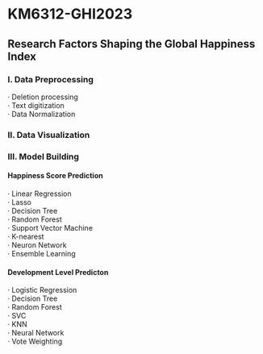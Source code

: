 # KM6312-GHI2023
## **Research Factors Shaping the Global Happiness Index**<br>
### **Ⅰ. Data Preprocessing**<br>
· Deletion processing<br>
· Text digitization<br>
· Data Normalization<br>
### **Ⅱ. Data Visualization**<br>
### **Ⅲ. Model Building**<br>
#### Happiness Score Prediction<br>
· Linear Regression<br>
· Lasso<br>
· Decision Tree<br>
· Random Forest<br>
· Support Vector Machine<br>
· K-nearest<br>
· Neuron Network<br>
· Ensemble Learning<br>
#### Development Level Predicton<br>
· Logistic Regression<br>
· Decision Tree<br>
· Random Forest<br>
· SVC<br>
· KNN<br>
· Neural Network<br>
· Vote Weighting<br>
